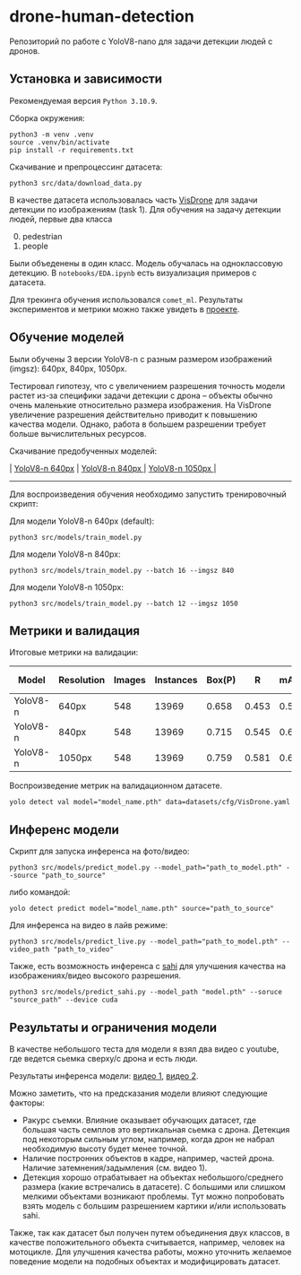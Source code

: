 # drone-human-detection

Репозиторий по работе с YoloV8-nano для задачи детекции людей с дронов. 

## Установка и зависимости
Рекомендуемая версия `Python 3.10.9`. 

Сборка окружения:

```
python3 -m venv .venv
source .venv/bin/activate
pip install -r requirements.txt
```

Скачивание и препроцессинг датасета:

```
python3 src/data/download_data.py
```

В качестве датасета использовалась часть [VisDrone](https://github.com/VisDrone/VisDrone-Dataset) для задачи детекции по изображениям (task 1). Для обучения на задачу детекции людей, первые два класса 

0. pedestrian
1. people

Были объеденены в один класс. Модель обучалась на одноклассовую детекцию. В `notebooks/EDA.ipynb` есть визуализация примеров с датасета. 

Для трекинга обучения использовался `comet_ml`. Результаты экспериментов и метрики можно также увидеть в [проекте](comet.com/danya-pixel/human-detection).


## Обучение моделей

Были обучены 3 версии YoloV8-n с разным размером изображений (imgsz): 640px, 840px, 1050px. 

Тестировал гипотезу, что с увеличением разрешения точность модели растет из-за специфики задачи детекции с дрона – объекты обычно очень маленькие относительно размера изображения. На VisDrone увеличение разрешения действительно приводит к повышению качества модели. Однако, работа в большем разрешении требует больше вычислительных ресурсов. 

Скачивание предобученных моделей:

| [YoloV8-n 640px](https://www.comet.com/api/asset/download?assetId=ef67432c5d3e41c5923ee74ce93c32e5&experimentKey=22ed95853eaf4a4da7b362850f53ac9d) | [ YoloV8-n 840px ](https://www.comet.com/api/asset/download?assetId=495e78c0e73a4e36bb4453beecc7a2ce&experimentKey=f73257b166c54bdab491af152551a67a)| [ YoloV8-n 1050px ](https://www.comet.com/api/asset/download?assetId=19f5b7dc65364d8a80eb35fd2db391c8&experimentKey=202b164634924872a6c9c3cd2bcf08da)|

---
Для воспроизведения обучения необходимо запустить тренировочный скрипт:

Для модели YoloV8-n 640px (default):
```
python3 src/models/train_model.py 
```

Для модели YoloV8-n 840px:

```
python3 src/models/train_model.py --batch 16 --imgsz 840
```

Для модели YoloV8-n 1050px:

```
python3 src/models/train_model.py --batch 12 --imgsz 1050
```

## Метрики и валидация
Итоговые метрики на валидации:

| Model        | Resolution | Images | Instances | Box(P) | R      | mAP50 | mAP50-95 |
|--------------|------------|--------|-----------|--------|--------|-------|----------|
| YoloV8-n     | 640px      | 548    | 13969     | 0.658  | 0.453  | 0.515 | 0.215    |
| YoloV8-n     | 840px      | 548    | 13969     | 0.715  | 0.545  | 0.615 | 0.277    |
| YoloV8-n     | 1050px     | 548    | 13969     | 0.759  | 0.581  | 0.664 | 0.312    |


Воспроизведение метрик на валидационном датасете. 

```
yolo detect val model="model_name.pth" data=datasets/cfg/VisDrone.yaml 
```


## Инференс модели
Скрипт для запуска инференса на фото/видео:
```
python3 src/models/predict_model.py --model_path="path_to_model.pth" --source "path_to_source"
```

либо командой:

```
yolo detect predict model="model_name.pth" source="path_to_source"
```


Для инференса на видео в лайв режиме:
```
python3 src/models/predict_live.py --model_path="path_to_model.pth" --video_path "path_to_video"
```

Также, есть возможность инференса с [sahi](https://github.com/obss/sahi) для улучшения качества на изображениях/видео высокого разрешения. 

```
python3 src/models/predict_sahi.py --model_path "model.pth" --soruce "source_path" --device cuda
```
## Результаты и ограничения модели

В качестве небольшого теста для модели я взял два видео с youtube, где ведется сьемка сверху/с дрона и есть люди. 

Результаты инференса модели:
[видео 1](https://www.youtube.com/watch?v=fxTO4FIFZkw), [видео 2](https://www.youtube.com/watch?v=kNGxiObqpwk&feature=youtu.be).

Можно заметить, что на предсказания модели влияют следующие факторы:
- Ракурс съемки. Влияние оказывает обучающих датасет, где большая часть семплов это вертикальная сьемка с дрона.  Детекция под некоторым сильным углом, например, когда дрон не набрал необходимую высоту будет менее точной.
- Наличие постронних объектов в кадре, например, частей дрона. Наличие затемнения/задымления (см. видео 1).
- Детекция хорошо отрабатывает на объектах небольшого/среднего размера (какие встречались в датасете). С большими или слишком мелкими объектами возникают проблемы. Тут можно попробовать взять модель с большим разрешением картики и/или использовать sahi.


Также, так как датасет был получен путем объединения двух классов, в качестве положительного объекта считывается, например, человек на мотоцикле. Для улучшения качества работы, можно уточнить желаемое поведение модели на подобных объектах и модифицировать датасет. 

